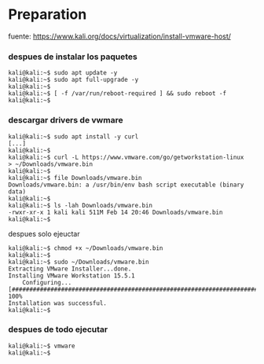 # Preparation
fuente: https://www.kali.org/docs/virtualization/install-vmware-host/


### despues de instalar los paquetes

```shell
kali@kali:~$ sudo apt update -y
kali@kali:~$ sudo apt full-upgrade -y
kali@kali:~$
kali@kali:~$ [ -f /var/run/reboot-required ] && sudo reboot -f
kali@kali:~$
```

### descargar drivers de vwmare

```shell
kali@kali:~$ sudo apt install -y curl
[...]
kali@kali:~$
kali@kali:~$ curl -L https://www.vmware.com/go/getworkstation-linux   > ~/Downloads/vmware.bin
kali@kali:~$
kali@kali:~$ file Downloads/vmware.bin
Downloads/vmware.bin: a /usr/bin/env bash script executable (binary data)
kali@kali:~$
kali@kali:~$ ls -lah Downloads/vmware.bin
-rwxr-xr-x 1 kali kali 511M Feb 14 20:46 Downloads/vmware.bin
kali@kali:~$
```

despues solo ejeuctar

```shell
kali@kali:~$ chmod +x ~/Downloads/vmware.bin
kali@kali:~$
kali@kali:~$ sudo ~/Downloads/vmware.bin
Extracting VMware Installer...done.
Installing VMware Workstation 15.5.1
    Configuring...
[######################################################################] 100%
Installation was successful.
kali@kali:~$
```

### despues de todo ejecutar
```shell
kali@kali:~$ vmware
kali@kali:~$
```